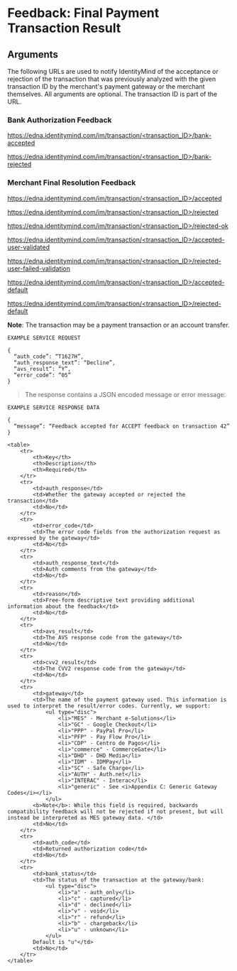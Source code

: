 # Feedback: Final Payment Transaction Result

## Arguments

The following URLs are used to notify IdentityMind of the acceptance or rejection of the transaction that was previously analyzed with the given transaction ID by the merchant's payment gateway or the merchant themselves. All arguments are optional. The transaction ID is part of the URL.

### Bank Authorization Feedback

[https://edna.identitymind.com/im/transaction/<transaction_ID>/bank-accepted](https://edna.identitymind.com/im/transaction/<transaction_ID>/bank-accepted)

[https://edna.identitymind.com/im/transaction/<transaction_ID>/bank-rejected](https://edna.identitymind.com/im/transaction/<transaction_ID>/bank-rejected)

### Merchant Final Resolution Feedback

[https://edna.identitymind.com/im/transaction/<transaction_ID>/accepted](https://edna.identitymind.com/im/transaction/<transaction_ID>/accepted)

[https://edna.identitymind.com/im/transaction/<transaction_ID>/rejected](https://edna.identitymind.com/im/transaction/<transaction_ID>/rejected)

[https://edna.identitymind.com/im/transaction/<transaction_ID>/rejected-ok](https://edna.identitymind.com/im/transaction/<transaction_ID>/rejected-ok) 

[https://edna.identitymind.com/im/transaction/<transaction_ID>/accepted-user-validated](https://edna.identitymind.com/im/transaction/<transaction_ID>/accepted-user-validated)

[https://edna.identitymind.com/im/transaction/<transaction_ID>/rejected-user-failed-validation](https://edna.identitymind.com/im/transaction/<transaction_ID>/rejected-user-failed-validation)

[https://edna.identitymind.com/im/transaction/<transaction_ID>/accepted-default](https://edna.identitymind.com/im/transaction/<transaction_ID>/accepted-default) 

[https://edna.identitymind.com/im/transaction/<transaction_ID>/rejected-default](https://edna.identitymind.com/im/transaction/<transaction_ID>/rejected-default)

**Note**: The transaction may be a payment transaction or an account transfer.

```code
EXAMPLE SERVICE REQUEST

{
  “auth_code”: “T1627H”,
  “auth_response_text”: “Decline”,
  “avs_result”: “Y”,
  “error_code”: “05”
}
```

> The response contains a JSON encoded message or error message:

```code
EXAMPLE SERVICE RESPONSE DATA

{
  “message”: “Feedback accepted for ACCEPT feedback on transaction 42”
}
```

	<table>		
		<tr>
			<th>Key</th>
			<th>Description</th>
			<th>Required</th>
		</tr>
		<tr>
			<td>auth_response</td>
			<td>Whether the gateway accepted or rejected the transaction</td>
			<td>No</td>
		</tr>
		<tr>
			<td>error_code</td>
			<td>The error code fields from the authorization request as expressed by the gateway</td>
			<td>No</td>
		</tr>
		<tr>
			<td>auth_response_text</td>
			<td>Auth comments from the gateway</td>
			<td>No</td>
		</tr>
		<tr>
			<td>reason</td>
			<td>Free-form descriptive text providing additional information about the feedback</td>
			<td>No</td>
		</tr>
		<tr>
			<td>avs_result</td>
			<td>The AVS response code from the gateway</td>
			<td>No</td>
		</tr>
		<tr>
			<td>cvv2_result</td>
			<td>The CVV2 response code from the gateway</td>
			<td>No</td>
		</tr>
		<tr>
			<td>gateway</td>
			<td>The name of the payment gateway used. This information is used to interpret the result/error codes. Currently, we support:
				<ul type="disc">
					<li>"MES" - Merchant e-Solutions</li>
					<li>"GC" - Google Checkout</li>
					<li>"PPP" - PayPal Pro</li>
					<li>"PFP" - Pay Flow Pro</li>
					<li>"CDP" - Centro de Pagos</li>
					<li>"commerce" - CommerceGate</li>
					<li>"DHD" - DHD Media</li>
					<li>"IDM" - IDMPay</li>
					<li>"SC" - Safe Charge</li>
					<li>"AUTH" - Auth.net</li>
					<li>"INTERAC" - Interac</li>
					<li>"generic" - See <i>Appendix C: Generic Gateway Codes</i></li>
				</ul>
			<b>Note</b>: While this field is required, backwards compatibility feedback will not be rejected if not present, but will instead be interpreted as MES gateway data. </td>
			<td>No</td>
		</tr>
		<tr>
			<td>auth_code</td>
			<td>Returned authorization code</td>
			<td>No</td>
		</tr>
		<tr>
			<td>bank_status</td>
			<td>The status of the transaction at the gateway/bank:
				<ul type="disc">
					<li>"a" - auth_only</li>
					<li>"c" - captured</li>
					<li>"d" - declined</li>
					<li>"v" - void</li>
					<li>"r" - refund</li>
					<li>"b" - chargeback</li>
					<li>"u" - unknown</li>
				</ul>
			Default is "u"</td>
			<td>No</td>
		</tr>
	</table>